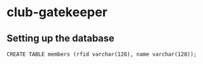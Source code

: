 # club-gatekeeper

## Setting up the database

```CREATE TABLE members (rfid varchar(128), name varchar(128));```
